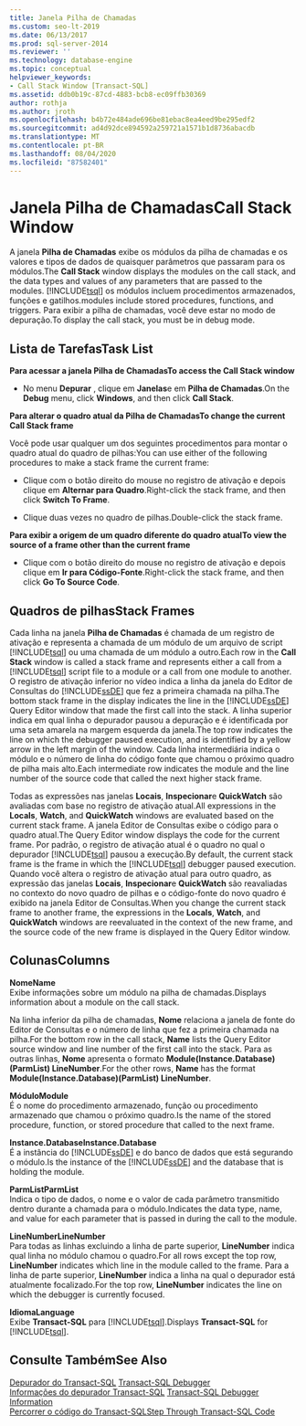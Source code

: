 ```yaml
---
title: Janela Pilha de Chamadas
ms.custom: seo-lt-2019
ms.date: 06/13/2017
ms.prod: sql-server-2014
ms.reviewer: ''
ms.technology: database-engine
ms.topic: conceptual
helpviewer_keywords:
- Call Stack Window [Transact-SQL]
ms.assetid: ddb0b19c-87cd-4883-bcb8-ec09ffb30369
author: rothja
ms.author: jroth
ms.openlocfilehash: b4b72e484ade696be81ebac8ea4eed9be295edf2
ms.sourcegitcommit: ad4d92dce894592a259721a1571b1d8736abacdb
ms.translationtype: MT
ms.contentlocale: pt-BR
ms.lasthandoff: 08/04/2020
ms.locfileid: "87582401"
---
```

# <a name="call-stack-window"></a><span data-ttu-id="d869c-102">Janela Pilha de Chamadas</span><span class="sxs-lookup"><span data-stu-id="d869c-102">Call Stack Window</span></span>
  <span data-ttu-id="d869c-103">A janela **Pilha de Chamadas** exibe os módulos da pilha de chamadas e os valores e tipos de dados de quaisquer parâmetros que passaram para os módulos.</span><span class="sxs-lookup"><span data-stu-id="d869c-103">The **Call Stack** window displays the modules on the call stack, and the data types and values of any parameters that are passed to the modules.</span></span> [!INCLUDE[tsql](../../includes/tsql-md.md)] <span data-ttu-id="d869c-104">os módulos incluem procedimentos armazenados, funções e gatilhos.</span><span class="sxs-lookup"><span data-stu-id="d869c-104">modules include stored procedures, functions, and triggers.</span></span> <span data-ttu-id="d869c-105">Para exibir a pilha de chamadas, você deve estar no modo de depuração.</span><span class="sxs-lookup"><span data-stu-id="d869c-105">To display the call stack, you must be in debug mode.</span></span>  
  
## <a name="task-list"></a><span data-ttu-id="d869c-106">Lista de Tarefas</span><span class="sxs-lookup"><span data-stu-id="d869c-106">Task List</span></span>  
 <span data-ttu-id="d869c-107">**Para acessar a janela Pilha de Chamadas**</span><span class="sxs-lookup"><span data-stu-id="d869c-107">**To access the Call Stack window**</span></span>  
  
-   <span data-ttu-id="d869c-108">No menu **Depurar** , clique em **Janelas**e em **Pilha de Chamadas**.</span><span class="sxs-lookup"><span data-stu-id="d869c-108">On the **Debug** menu, click **Windows**, and then click **Call Stack**.</span></span>  
  
 <span data-ttu-id="d869c-109">**Para alterar o quadro atual da Pilha de Chamadas**</span><span class="sxs-lookup"><span data-stu-id="d869c-109">**To change the current Call Stack frame**</span></span>  
  
 <span data-ttu-id="d869c-110">Você pode usar qualquer um dos seguintes procedimentos para montar o quadro atual do quadro de pilhas:</span><span class="sxs-lookup"><span data-stu-id="d869c-110">You can use either of the following procedures to make a stack frame the current frame:</span></span>  
  
-   <span data-ttu-id="d869c-111">Clique com o botão direito do mouse no registro de ativação e depois clique em **Alternar para Quadro**.</span><span class="sxs-lookup"><span data-stu-id="d869c-111">Right-click the stack frame, and then click **Switch To Frame**.</span></span>  
  
-   <span data-ttu-id="d869c-112">Clique duas vezes no quadro de pilhas.</span><span class="sxs-lookup"><span data-stu-id="d869c-112">Double-click the stack frame.</span></span>  
  
 <span data-ttu-id="d869c-113">**Para exibir a origem de um quadro diferente do quadro atual**</span><span class="sxs-lookup"><span data-stu-id="d869c-113">**To view the source of a frame other than the current frame**</span></span>  
  
-   <span data-ttu-id="d869c-114">Clique com o botão direito do mouse no registro de ativação e depois clique em **Ir para Código-Fonte**.</span><span class="sxs-lookup"><span data-stu-id="d869c-114">Right-click the stack frame, and then click **Go To Source Code**.</span></span>  
  
## <a name="stack-frames"></a><span data-ttu-id="d869c-115">Quadros de pilhas</span><span class="sxs-lookup"><span data-stu-id="d869c-115">Stack Frames</span></span>  
 <span data-ttu-id="d869c-116">Cada linha na janela **Pilha de Chamadas** é chamada de um registro de ativação e representa a chamada de um módulo de um arquivo de script [!INCLUDE[tsql](../../includes/tsql-md.md)] ou uma chamada de um módulo a outro.</span><span class="sxs-lookup"><span data-stu-id="d869c-116">Each row in the **Call Stack** window is called a stack frame and represents either a call from a [!INCLUDE[tsql](../../includes/tsql-md.md)] script file to a module or a call from one module to another.</span></span> <span data-ttu-id="d869c-117">O registro de ativação inferior no vídeo indica a linha da janela do Editor de Consultas do [!INCLUDE[ssDE](../../includes/ssde-md.md)] que fez a primeira chamada na pilha.</span><span class="sxs-lookup"><span data-stu-id="d869c-117">The bottom stack frame in the display indicates the line in the [!INCLUDE[ssDE](../../includes/ssde-md.md)] Query Editor window that made the first call into the stack.</span></span> <span data-ttu-id="d869c-118">A linha superior indica em qual linha o depurador pausou a depuração e é identificada por uma seta amarela na margem esquerda da janela.</span><span class="sxs-lookup"><span data-stu-id="d869c-118">The top row indicates the line on which the debugger paused execution, and is identified by a yellow arrow in the left margin of the window.</span></span> <span data-ttu-id="d869c-119">Cada linha intermediária indica o módulo e o número de linha do código fonte que chamou o próximo quadro de pilha mais alto.</span><span class="sxs-lookup"><span data-stu-id="d869c-119">Each intermediate row indicates the module and the line number of the source code that called the next higher stack frame.</span></span>  
  
 <span data-ttu-id="d869c-120">Todas as expressões nas janelas **Locais**, **Inspecionar**e **QuickWatch** são avaliadas com base no registro de ativação atual.</span><span class="sxs-lookup"><span data-stu-id="d869c-120">All expressions in the **Locals**, **Watch**, and **QuickWatch** windows are evaluated based on the current stack frame.</span></span> <span data-ttu-id="d869c-121">A janela Editor de Consultas exibe o código para o quadro atual.</span><span class="sxs-lookup"><span data-stu-id="d869c-121">The Query Editor window displays the code for the current frame.</span></span> <span data-ttu-id="d869c-122">Por padrão, o registro de ativação atual é o quadro no qual o depurador [!INCLUDE[tsql](../../includes/tsql-md.md)] pausou a execução.</span><span class="sxs-lookup"><span data-stu-id="d869c-122">By default, the current stack frame is the frame in which the [!INCLUDE[tsql](../../includes/tsql-md.md)] debugger paused execution.</span></span> <span data-ttu-id="d869c-123">Quando você altera o registro de ativação atual para outro quadro, as expressão das janelas **Locais**, **Inspecionar**e **QuickWatch** são reavaliadas no contexto do novo quadro de pilhas e o código-fonte do novo quadro é exibido na janela Editor de Consultas.</span><span class="sxs-lookup"><span data-stu-id="d869c-123">When you change the current stack frame to another frame, the expressions in the **Locals**, **Watch**, and **QuickWatch** windows are reevaluated in the context of the new frame, and the source code of the new frame is displayed in the Query Editor window.</span></span>  
  
## <a name="columns"></a><span data-ttu-id="d869c-124">Colunas</span><span class="sxs-lookup"><span data-stu-id="d869c-124">Columns</span></span>  
 <span data-ttu-id="d869c-125">**Nome**</span><span class="sxs-lookup"><span data-stu-id="d869c-125">**Name**</span></span>  
 <span data-ttu-id="d869c-126">Exibe informações sobre um módulo na pilha de chamadas.</span><span class="sxs-lookup"><span data-stu-id="d869c-126">Displays information about a module on the call stack.</span></span>  
  
 <span data-ttu-id="d869c-127">Na linha inferior da pilha de chamadas, **Nome** relaciona a janela de fonte do Editor de Consultas e o número de linha que fez a primeira chamada na pilha.</span><span class="sxs-lookup"><span data-stu-id="d869c-127">For the bottom row in the call stack, **Name** lists the Query Editor source window and line number of the first call into the stack.</span></span> <span data-ttu-id="d869c-128">Para as outras linhas, **Nome** apresenta o formato **Module(Instance.Database)(ParmList) LineNumber**.</span><span class="sxs-lookup"><span data-stu-id="d869c-128">For the other rows, **Name** has the format **Module(Instance.Database)(ParmList) LineNumber**.</span></span>  
  
 <span data-ttu-id="d869c-129">**Módulo**</span><span class="sxs-lookup"><span data-stu-id="d869c-129">**Module**</span></span>  
 <span data-ttu-id="d869c-130">É o nome do procedimento armazenado, função ou procedimento armazenado que chamou o próximo quadro.</span><span class="sxs-lookup"><span data-stu-id="d869c-130">Is the name of the stored procedure, function, or stored procedure that called to the next frame.</span></span>  
  
 <span data-ttu-id="d869c-131">**Instance.Database**</span><span class="sxs-lookup"><span data-stu-id="d869c-131">**Instance.Database**</span></span>  
 <span data-ttu-id="d869c-132">É a instância do [!INCLUDE[ssDE](../../includes/ssde-md.md)] e do banco de dados que está segurando o módulo.</span><span class="sxs-lookup"><span data-stu-id="d869c-132">Is the instance of the [!INCLUDE[ssDE](../../includes/ssde-md.md)] and the database that is holding the module.</span></span>  
  
 <span data-ttu-id="d869c-133">**ParmList**</span><span class="sxs-lookup"><span data-stu-id="d869c-133">**ParmList**</span></span>  
 <span data-ttu-id="d869c-134">Indica o tipo de dados, o nome e o valor de cada parâmetro transmitido dentro durante a chamada para o módulo.</span><span class="sxs-lookup"><span data-stu-id="d869c-134">Indicates the data type, name, and value for each parameter that is passed in during the call to the module.</span></span>  
  
 <span data-ttu-id="d869c-135">**LineNumber**</span><span class="sxs-lookup"><span data-stu-id="d869c-135">**LineNumber**</span></span>  
 <span data-ttu-id="d869c-136">Para todas as linhas excluindo a linha de parte superior, **LineNumber** indica qual linha no módulo chamou o quadro.</span><span class="sxs-lookup"><span data-stu-id="d869c-136">For all rows except the top row, **LineNumber** indicates which line in the module called to the frame.</span></span> <span data-ttu-id="d869c-137">Para a linha de parte superior, **LineNumber** indica a linha na qual o depurador está atualmente focalizado.</span><span class="sxs-lookup"><span data-stu-id="d869c-137">For the top row, **LineNumber** indicates the line on which the debugger is currently focused.</span></span>  
  
 <span data-ttu-id="d869c-138">**Idioma**</span><span class="sxs-lookup"><span data-stu-id="d869c-138">**Language**</span></span>  
 <span data-ttu-id="d869c-139">Exibe **Transact-SQL** para [!INCLUDE[tsql](../../includes/tsql-md.md)].</span><span class="sxs-lookup"><span data-stu-id="d869c-139">Displays **Transact-SQL** for [!INCLUDE[tsql](../../includes/tsql-md.md)].</span></span>  
  
## <a name="see-also"></a><span data-ttu-id="d869c-140">Consulte Também</span><span class="sxs-lookup"><span data-stu-id="d869c-140">See Also</span></span>  
 <span data-ttu-id="d869c-141">[Depurador do Transact-SQL](transact-sql-debugger.md) </span><span class="sxs-lookup"><span data-stu-id="d869c-141">[Transact-SQL Debugger](transact-sql-debugger.md) </span></span>  
 <span data-ttu-id="d869c-142">[Informações do depurador Transact-SQL](transact-sql-debugger-information.md) </span><span class="sxs-lookup"><span data-stu-id="d869c-142">[Transact-SQL Debugger Information](transact-sql-debugger-information.md) </span></span>  
 [<span data-ttu-id="d869c-143">Percorrer o código do Transact-SQL</span><span class="sxs-lookup"><span data-stu-id="d869c-143">Step Through Transact-SQL Code</span></span>](step-through-transact-sql-code.md)  
